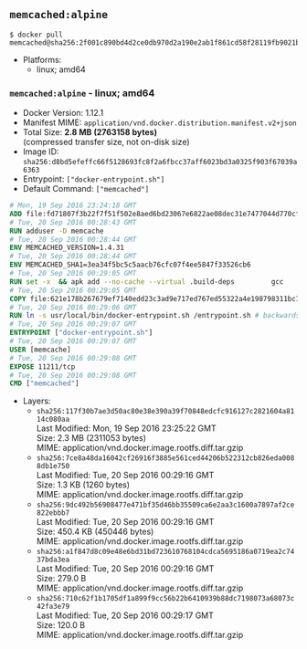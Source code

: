 ## `memcached:alpine`

```console
$ docker pull memcached@sha256:2f001c890bd4d2ce0db970d2a190e2ab1f861cd58f28119fb9021bf1d91f2d0c
```

-	Platforms:
	-	linux; amd64

### `memcached:alpine` - linux; amd64

-	Docker Version: 1.12.1
-	Manifest MIME: `application/vnd.docker.distribution.manifest.v2+json`
-	Total Size: **2.8 MB (2763158 bytes)**  
	(compressed transfer size, not on-disk size)
-	Image ID: `sha256:d8bd5efeffc66f5128693fc8f2a6fbcc37aff6023bd3a0325f903f67039a6363`
-	Entrypoint: `["docker-entrypoint.sh"]`
-	Default Command: `["memcached"]`

```dockerfile
# Mon, 19 Sep 2016 23:24:18 GMT
ADD file:fd71807f3b22f7f51f502e8aed6bd23067e6822ae08dec31e7477044d770cf48 in / 
# Tue, 20 Sep 2016 00:28:43 GMT
RUN adduser -D memcache
# Tue, 20 Sep 2016 00:28:44 GMT
ENV MEMCACHED_VERSION=1.4.31
# Tue, 20 Sep 2016 00:28:44 GMT
ENV MEMCACHED_SHA1=3ea34f5bc5c5aacb76cfc07f4ee5847f33526cb6
# Tue, 20 Sep 2016 00:29:05 GMT
RUN set -x 	&& apk add --no-cache --virtual .build-deps 		gcc 		libc-dev 		libevent-dev 		linux-headers 		make 		perl 		tar 	&& wget -O memcached.tar.gz "http://memcached.org/files/memcached-$MEMCACHED_VERSION.tar.gz" 	&& echo "$MEMCACHED_SHA1  memcached.tar.gz" | sha1sum -c - 	&& mkdir -p /usr/src/memcached 	&& tar -xzf memcached.tar.gz -C /usr/src/memcached --strip-components=1 	&& rm memcached.tar.gz 	&& cd /usr/src/memcached 	&& ./configure 	&& make -j$(getconf _NPROCESSORS_ONLN) 	&& make install 	&& cd / && rm -rf /usr/src/memcached 	&& runDeps="$( 		scanelf --needed --nobanner --recursive /usr/local 			| awk '{ gsub(/,/, "\nso:", $2); print "so:" $2 }' 			| sort -u 			| xargs -r apk info --installed 			| sort -u 	)" 	&& apk add --virtual .memcached-rundeps $runDeps 	&& apk del .build-deps
# Tue, 20 Sep 2016 00:29:05 GMT
COPY file:621e178b267679ef7140edd23c3ad9e717ed767ed55322a4e198798311bc1d36 in /usr/local/bin/ 
# Tue, 20 Sep 2016 00:29:06 GMT
RUN ln -s usr/local/bin/docker-entrypoint.sh /entrypoint.sh # backwards compat
# Tue, 20 Sep 2016 00:29:07 GMT
ENTRYPOINT ["docker-entrypoint.sh"]
# Tue, 20 Sep 2016 00:29:07 GMT
USER [memcache]
# Tue, 20 Sep 2016 00:29:08 GMT
EXPOSE 11211/tcp
# Tue, 20 Sep 2016 00:29:08 GMT
CMD ["memcached"]
```

-	Layers:
	-	`sha256:117f30b7ae3d50ac80e38e390a39f70848edcfc916127c2821604a8114c080aa`  
		Last Modified: Mon, 19 Sep 2016 23:25:22 GMT  
		Size: 2.3 MB (2311053 bytes)  
		MIME: application/vnd.docker.image.rootfs.diff.tar.gzip
	-	`sha256:7ce8a48da16042cf26916f3885e561ced44206b522312cb826eda0088db1e750`  
		Last Modified: Tue, 20 Sep 2016 00:29:16 GMT  
		Size: 1.3 KB (1260 bytes)  
		MIME: application/vnd.docker.image.rootfs.diff.tar.gzip
	-	`sha256:9dc492b56908477e471bf35d46bb35509ca6e2aa3c1600a7897af2ce822ebbb7`  
		Last Modified: Tue, 20 Sep 2016 00:29:16 GMT  
		Size: 450.4 KB (450446 bytes)  
		MIME: application/vnd.docker.image.rootfs.diff.tar.gzip
	-	`sha256:a1f847d8c09e48e6bd31bd723610768104cdca5695186a0719ea2c7437bda3ea`  
		Last Modified: Tue, 20 Sep 2016 00:29:16 GMT  
		Size: 279.0 B  
		MIME: application/vnd.docker.image.rootfs.diff.tar.gzip
	-	`sha256:710c62f1b1705df1a899f9cc56b22b6410939b88dc7198073a68073c42fa3e79`  
		Last Modified: Tue, 20 Sep 2016 00:29:17 GMT  
		Size: 120.0 B  
		MIME: application/vnd.docker.image.rootfs.diff.tar.gzip
